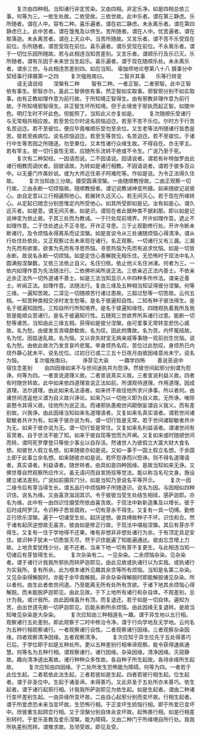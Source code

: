 <!-- { "loadSidebar": true } -->
　　复次由四种相。当知诸行非定苦染。又由四相。非定乐净。如是四相总依三事。何等为三。一依生处故。二依受故。三依世故。此中乐者。谓在第三静虑。乐所随者。谓在人中。容有二种。喜乐遍者。谓在初二静虑。未永离乐者。谓在第四静虑已上。此中苦者。谓在饿鬼及以傍生。苦所随者。谓在人中。忧苦遍者。谓在那落迦。未永离苦者。谓在上天众中。当苦所随故。又言乐者。谓不苦不乐受现在前位。乐所随者。谓苦受现在前位。喜乐遍者。谓乐受现在前位。不永离乐者。谓于一切位乐因所随故。若与此相违当知苦差别。又言乐者。谓顺乐行及乐已灭。乐所随者。谓有乐因于未来世当生起乐。喜乐遍者。谓于现在随顺乐处。未永离乐者。谓余三世。与此相违苦差别四。如应当知。
瑜伽师地论卷第八十八
摄事分中契经事行择摄第一之四
　　复次嗢拖南曰。
　　二智并其事　　乐等行转变
　　请无请说经　　涅槃有二种
　　智有二种。一者正智。二者邪智。此中正智依有事生。邪智亦尔。虽此二智俱依有事。然正智如实取事。邪智邪分别不如实取事。由有正教如理作意为前行故。于所知境正智得生。由有邪教非理作意为前行故。于所知境邪智得生。非正智生坏所知境。但于此境舍于邪执而起正智。如闇中色。明灯生时不坏此色。但能照了。当知此义亦复如是。
　　复次随顺乐受诸行与无常相共相应故。若至苦位尔时说名损恼迫迮。若至不苦不乐位。尔时方于行苦名苦迫迮。若不至彼位。便应毕竟唯顺乐受勿至余位。又生老等法所随诸行皆悉是苦。彼若至疾病位。说名损恼迫迮。若至生等苦位。名苦迫迮。若不至彼位。于诸行中生等苦因之所随逐。勿至果位。又本性诸行众缘生故。不得自在。亦无宰主。若有宰主。彼一切行虽性无常。应随所乐流转不绝或不令生。广说乃至于死。
　　复次有二种契经。一因请而说。二不因请说。因请说者。谓若有补特伽罗由此诸行相教而调伏者。因彼请故。为转如是诸行相教。不因请说者。谓若于彼多百众中。以无量门作美妙说。或为大师近住弟子阿难陀等。作如是说。为令正法得久住故。
　　复次当知由三分故。摄受圆满涅槃。一由随顺教授故。二由正观察一切行故。三由永断一切烦恼故。随顺教授者。谓记说教诫神变所摄。如来随欲记说彼心。由自定意以三行相遍照他心。若展转久远灭心。若无间灭心。若于现在所缘转心。从定起已随念分别思惟定内所受他心。如其所受即如是记。汝有如是心。谓久远灭者。如是意。谓无间灭者。如是识。谓现在者此据种类不据刹那。即以如是记说神变为依止故。于其三处而为教诫。一于行处现前境界。开许如理作意。遮止不如理作意。二于住处遮止不正寻思。开许正寻思。三于止观勤修行处。开许令断未断诸行。及令烦恼永得离系而证涅槃。如是宣说令从三处诸随烦恼心得清净。谓从行处住处依处。又正观察过去未来现在诸行。名正观察。一切诸行又有三漏。三漏为先而有欲害。欲害为先而有寻思热恼。寻思热恼为先而有追求忧恼。如是一切皆永断。故说名永断一切烦恼。如是定住心善解脱无相乐住。无恐怖时于现法中名入圆满般涅槃数。又依三法依止自义。名住归依。依止他义名住洲渚。何者为三。一依内如理作意为先法随法行。二依佛听闻所说正法。三依亲近正法内善士。不依亲近余正法外一切外道诸不善士。如是三法当知显示人中四种多所作法。谓亲近善士。听闻正法。如理作意。法随法行。复由三缘及五种相当知证得彼分涅槃。何等三缘。一遍知苦故。二深见一切随顺苦行诸过患故。三超过愁等一切苦故。云何五相。一知苦种类相交涉时发生愁等。是名于彼遍知自性。二知有种子彼法得生。是名于彼遍知因性。三知自所行所知境界。是名于彼遍知缘性。四随观执着我所及我皆是能顺众苦诸行。是名于彼遍知行性。五随观三世欲界所系诸行过患。能断一切愁等诸苦。当知由此三缘五相。获得如是彼分涅槃。由可爱事无常转变悲伤心戚故。名为愁。由彼发言咨嗟歔欷故。名为叹。因此拊膺故。名为苦。内怀冤结故。名为忧。因兹迷乱故。名为恼。又以丧失财宝无病亲戚等事随一现前创生忧恼。说名为愁。由依此故次乃发言哀吟悲冤。举身烦热名叹。苦位过此愁叹。身烦热已内烧外静心犹未平。说名忧位。过初日已或二三五十日夜月由彼因缘意尚未宁。说名为恼。
　　复次嗢拖南曰。
　　诤芽见大染　　一趣学四怖
　　善说恶说中　　宿住念差别
　　由四因缘如来不与世间迷执共为怨诤。然彼世间起邪分别谓为怨诤。何等为四。一者宣说道理义故。二者宣说真实义故。三者宣说利益义故。四者有时随世转故。此中如来依四道理宣说正法如前。所谓观待道理。作用道理。因成道理。法尔道理。由此如来名法语者。如来终不故往他所求兴诤事。所以者何。由诸世间违返他义谓为自义故兴诤论。如来乃以一切他义即为自义故。无所诤。唯除哀愍令其得义故。往他所为说正法。而诸邪执愚痴世间颠倒妄谓自义我义。而有差别故。兴我诤。由此因缘当知如来名道理语者。又复如来名真实语者。谓若世间诸聪敏者共许为有。如来于彼亦说为有。谓一切行皆是无常。若于世间诸聪敏者共许为无。如来于彼亦说为无。谓一切行皆是常住。又复如来名利益语者。谓诸世间有盲冥者。自于世法不能了知。如来于彼自现等觉而为开阐。又复如来或时随顺世间而转。谓阿死罗摩登只等依少事业以自存活。然诸世人为彼假立大富大财大食名想。如彼世人假立名想。如来随彼亦如是说。又如一事于一国土假立名想。于余国土即于此事立余名想。如来随彼亦如是说。若怀怨诤而兴怨诤。则不得名道理语者。真实语者。利益语者。随世转者。由具如是四种因缘。是故当知如来无诤。又佛世尊自然观察所应作义。虽无请问而自宣扬现等觉法。能以称当名句文身。施设建立诸法差别。广说如前摄异门分。如是当知乃至说名平等开示。
　　复次一因二缘令后有芽当得生长。谓五品行中烦恼种子所随逐识。说名为因。与因相似四种识住。说名为缘。又由喜贪滋润其识。令于彼彼当受生处结生相续。感萨迦耶。亦名为缘。此中有一由四识住摄受所依由喜贪故。于现法中新新造集及以增长。彼于后时成阿罗汉。令识种子悉皆腐败。一切有芽永不得生。又复有一具一切缚。勤修正行欣乐涅槃。遍于一切诸受生处。起厌逆想。彼具缚故种子不坏。识住和合。然于诸有起厌逆想故无喜贪。彼由如是修正行故。于现法中堪般涅槃。其后有芽亦不得生。又复有一住于学地得不还果。唯有非想非非想处诸行为余。于有顶定具足安住。彼识种子犹未一切悉皆灭尽。然于识住能遍了知能遍通达。彼由忘念增上力故。上地贪爱犹残少分。是不还者。当来下地一切有芽不复更生。与此相违当知一切诸后有芽皆得生长。
　　复次杂染有二。一见杂染。二余烦恼杂染。见杂染者。谓于诸行计我我所邪执而转萨迦耶见。由此见故或执诸行以为实我。或执诸行为实我所。复有所余。此为根本诸外见趣其余贪等所有烦恼。当知是名第二杂染。又见杂染得解脱时。亦能于余毕竟解脱。非余杂染得解脱时即能解脱诸见杂染。所以者何。由生此者依世间道。乃至能离无所有处所有贪欲。于诸下地其余烦恼心得解脱。而未能脱萨迦耶见。由此见故。于下上地所有诸行和杂自体。不观差别。总计为我。或计我所。由此因缘虽升有顶。而复退还。若于如是一切自体。遍知为苦。由出世道先断一切萨迦耶见。后能永断所余烦恼。由此因缘无复退转。是故当知唯见杂染是大杂染。
　　复次应知由三种相道名一趣。谓于异生地以五行相。观察诸行五处差别。即此观察于二时中修治令净。谓于行向学地及无学地。云何名为五种行相观察诸行。一者观察诸行自性。二者观察诸行因缘。三者观察杂染因缘。四者观察清净因缘。五者观察清净。
　　复次应知于异生位先于五处得善巧已后。于学位即于如是五种处所。更以五种差别行相审谛观察。能令获得速疾通慧。何等名为五种行相。谓观察诸行。诸行因缘。杂染因缘。清净因缘。灭寂静故。趣向清净道出离故。诸行种种众多性故。各自种子所生起故。各待余缘所生起故。
　　复次应知由四因缘。于二处所发生恐怖能为障碍。何等为四。一者若于此位生起。二者若依此法生起。三者若彼如是生起。四者若彼行相生起。位生起者。谓于非圣位中。生起于诸圣谛。未得善巧。又此非圣于五处所亦未善巧。依生起者。谓于诸行起邪行相。计我我所萨迦耶见为依生起。如是生起者。谓由二种诸行变坏差别生起。一由异缘所变坏故。二由自心起邪分别而变坏故。行相生起者。谓于所爱虑恐未来当变坏故。生恐怖行相。于正变坏生损恼行相。即于所爱已变坏中。欣彼重生起顾恋行相。又于涅槃分别自体永变坏故。起怖畏行相。如是行相差别转时。于爱乐圣教及爱乐涅槃。能为障碍。又由二种门于所缘境自所行处。我我所执差别而转。谓推求故。及领受故。即见及受。
